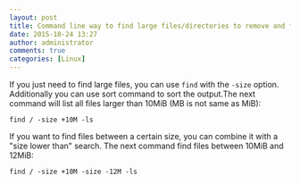 ```yaml
---
layout: post
title: Command line way to find large files/directories to remove and free up space
date: 2015-10-24 13:27
author: administrator
comments: true
categories: [Linux]
---
```

If you just need to find large files, you can use <code>find</code> with the <code>-size</code> option. Additionally you can use sort command to sort the output.The next command will list all files larger than 10MiB (MB is not same as MiB):
<pre><code>find / -size +10M -ls
</code></pre>
If you want to find files between a certain size, you can combine it with a "size lower than" search. The next command find files between 10MiB and 12MiB:
<pre><code>find / -size +10M -size -12M -ls</code></pre>
